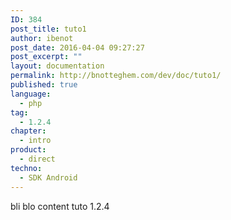 ```yaml
---
ID: 384
post_title: tuto1
author: ibenot
post_date: 2016-04-04 09:27:27
post_excerpt: ""
layout: documentation
permalink: http://bnotteghem.com/dev/doc/tuto1/
published: true
language:
  - php
tag:
  - 1.2.4
chapter:
  - intro
product:
  - direct
techno:
  - SDK Android
---
```

bli blo content tuto 1.2.4
